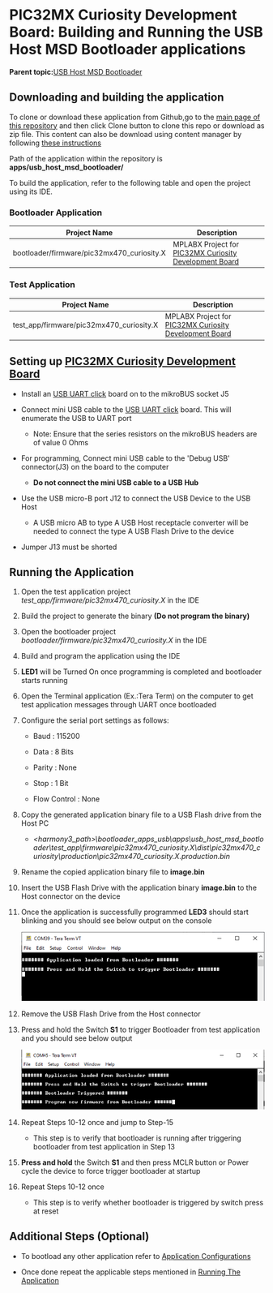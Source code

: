# PIC32MX Curiosity Development Board: Building and Running the USB Host MSD Bootloader applications

**Parent topic:**[USB Host MSD Bootloader](GUID-5D274490-A6BA-420C-91D1-6E56CA0CF5B3.md)

## Downloading and building the application

To clone or download these application from Github,go to the [main page of this repository](https://github.com/Microchip-MPLAB-Harmony/bootloader_apps_usb) and then click Clone button to clone this repo or download as zip file. This content can also be download using content manager by following [these instructions](https://github.com/Microchip-MPLAB-Harmony/contentmanager/wiki)

Path of the application within the repository is **apps/usb\_host\_msd\_bootloader/**

To build the application, refer to the following table and open the project using its IDE.

### Bootloader Application

|Project Name|Description|
|------------|-----------|
|bootloader/firmware/pic32mx470\_curiosity.X|MPLABX Project for [PIC32MX Curiosity Development Board](https://www.microchip.com/Developmenttools/ProductDetails/dm320103)|

### Test Application

|Project Name|Description|
|------------|-----------|
|test\_app/firmware/pic32mx470\_curiosity.X|MPLABX Project for [PIC32MX Curiosity Development Board](https://www.microchip.com/Developmenttools/ProductDetails/dm320103)|

## Setting up [PIC32MX Curiosity Development Board](https://www.microchip.com/Developmenttools/ProductDetails/dm320103)

-   Install an [USB UART click](https://www.mikroe.com/usb-uart-click) board on to the mikroBUS socket J5

-   Connect mini USB cable to the [USB UART click](https://www.mikroe.com/usb-uart-click) board. This will enumerate the USB to UART port

    -   Note: Ensure that the series resistors on the mikroBUS headers are of value 0 Ohms

-   For programming, Connect mini USB cable to the 'Debug USB' connector\(J3\) on the board to the computer

    -   **Do not connect the mini USB cable to a USB Hub**

-   Use the USB micro-B port J12 to connect the USB Device to the USB Host

    -   A USB micro AB to type A USB Host receptacle converter will be needed to connect the type A USB Flash Drive to the device

-   Jumper J13 must be shorted


## Running the Application

1.  Open the test application project *test\_app/firmware/pic32mx470\_curiosity.X* in the IDE

2.  Build the project to generate the binary **\(Do not program the binary\)**

3.  Open the bootloader project *bootloader/firmware/pic32mx470\_curiosity.X* in the IDE

4.  Build and program the application using the IDE

5.  **LED1** will be Turned On once programming is completed and bootloader starts running

6.  Open the Terminal application \(Ex.:Tera Term\) on the computer to get test application messages through UART once bootloaded

7.  Configure the serial port settings as follows:

    -   Baud : 115200

    -   Data : 8 Bits

    -   Parity : None

    -   Stop : 1 Bit

    -   Flow Control : None

8.  Copy the generated application binary file to a USB Flash drive from the Host PC

    -   *<harmony3\_path\>\\bootloader\_apps\_usb\\apps\\usb\_host\_msd\_bootloader\\test\_app\\firmware\\pic32mx470\_curiosity.X\\dist\\pic32mx470\_curiosity\\production\\pic32mx470\_curiosity.X.production.bin*

9.  Rename the copied application binary file to **image.bin**

10. Insert the USB Flash Drive with the application binary **image.bin** to the Host connector on the device

11. Once the application is successfully programmed **LED3** should start blinking and you should see below output on the console

    ![output](GUID-85766B71-F137-4B0A-8BA8-B94723A3608B-low.png)

12. Remove the USB Flash Drive from the Host connector

13. Press and hold the Switch **S1** to trigger Bootloader from test application and you should see below output

    ![output](GUID-334C25E1-AD62-4367-B951-9CC66ECFC209-low.png)

14. Repeat Steps 10-12 once and jump to Step-15

    -   This step is to verify that bootloader is running after triggering bootloader from test application in Step 13

15. **Press and hold** the Switch **S1** and then press MCLR button or Power cycle the device to force trigger bootloader at startup

16. Repeat Steps 10-12 once

    -   This step is to verify whether bootloader is triggered by switch press at reset


## Additional Steps \(Optional\)

-   To bootload any other application refer to [Application Configurations](GUID-6E96B464-6390-4AD8-A7C5-98AC2758D05F.md)

-   Once done repeat the applicable steps mentioned in [Running The Application](#running-the-application)



